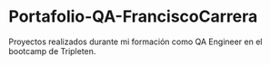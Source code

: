 # Portafolio-QA-FranciscoCarrera
Proyectos realizados durante mi formación como QA Engineer en el bootcamp de Tripleten.
